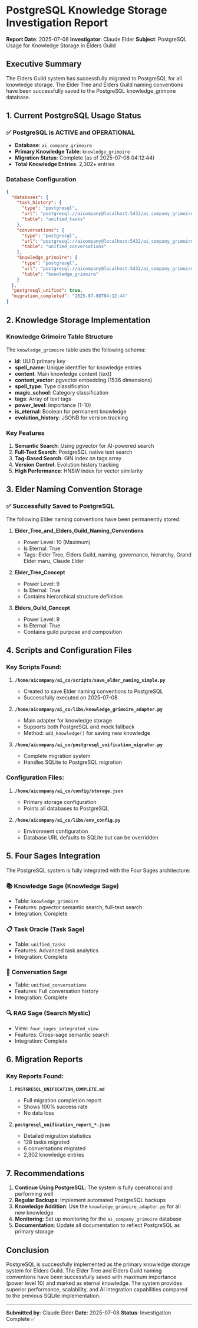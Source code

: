# PostgreSQL Knowledge Storage Investigation Report

**Report Date**: 2025-07-08
**Investigator**: Claude Elder
**Subject**: PostgreSQL Usage for Knowledge Storage in Elders Guild

## Executive Summary

The Elders Guild system has successfully migrated to PostgreSQL for all knowledge storage. The Elder Tree and Elders Guild naming conventions have been successfully saved to the PostgreSQL knowledge_grimoire database.

## 1. Current PostgreSQL Usage Status

### ✅ **PostgreSQL is ACTIVE and OPERATIONAL**

- **Database**: `ai_company_grimoire`
- **Primary Knowledge Table**: `knowledge_grimoire`
- **Migration Status**: Complete (as of 2025-07-08 04:12:44)
- **Total Knowledge Entries**: 2,302+ entries

### Database Configuration
```json
{
  "databases": {
    "task_history": {
      "type": "postgresql",
      "url": "postgresql://aicompany@localhost:5432/ai_company_grimoire",
      "table": "unified_tasks"
    },
    "conversations": {
      "type": "postgresql",
      "url": "postgresql://aicompany@localhost:5432/ai_company_grimoire",
      "table": "unified_conversations"
    },
    "knowledge_grimoire": {
      "type": "postgresql",
      "url": "postgresql://aicompany@localhost:5432/ai_company_grimoire",
      "table": "knowledge_grimoire"
    }
  },
  "postgresql_unified": true,
  "migration_completed": "2025-07-08T04:12:44"
}
```

## 2. Knowledge Storage Implementation

### Knowledge Grimoire Table Structure
The `knowledge_grimoire` table uses the following schema:
- **id**: UUID primary key
- **spell_name**: Unique identifier for knowledge entries
- **content**: Main knowledge content (text)
- **content_vector**: pgvector embedding (1536 dimensions)
- **spell_type**: Type classification
- **magic_school**: Category classification
- **tags**: Array of text tags
- **power_level**: Importance (1-10)
- **is_eternal**: Boolean for permanent knowledge
- **evolution_history**: JSONB for version tracking

### Key Features
1. **Semantic Search**: Using pgvector for AI-powered search
2. **Full-Text Search**: PostgreSQL native text search
3. **Tag-Based Search**: GIN index on tags array
4. **Version Control**: Evolution history tracking
5. **High Performance**: HNSW index for vector similarity

## 3. Elder Naming Convention Storage

### ✅ **Successfully Saved to PostgreSQL**

The following Elder naming conventions have been permanently stored:

1. **Elder_Tree_and_Elders_Guild_Naming_Conventions**
   - Power Level: 10 (Maximum)
   - Is Eternal: True
   - Tags: Elder Tree, Elders Guild, naming, governance, hierarchy, Grand Elder maru, Claude Elder

2. **Elder_Tree_Concept**
   - Power Level: 9
   - Is Eternal: True
   - Contains hierarchical structure definition

3. **Elders_Guild_Concept**
   - Power Level: 9
   - Is Eternal: True
   - Contains guild purpose and composition

## 4. Scripts and Configuration Files

### Key Scripts Found:
1. **`/home/aicompany/ai_co/scripts/save_elder_naming_simple.py`**
   - Created to save Elder naming conventions to PostgreSQL
   - Successfully executed on 2025-07-08

2. **`/home/aicompany/ai_co/libs/knowledge_grimoire_adapter.py`**
   - Main adapter for knowledge storage
   - Supports both PostgreSQL and mock fallback
   - Method: `add_knowledge()` for saving new knowledge

3. **`/home/aicompany/ai_co/postgresql_unification_migrator.py`**
   - Complete migration system
   - Handles SQLite to PostgreSQL migration

### Configuration Files:
1. **`/home/aicompany/ai_co/config/storage.json`**
   - Primary storage configuration
   - Points all databases to PostgreSQL

2. **`/home/aicompany/ai_co/libs/env_config.py`**
   - Environment configuration
   - Database URL defaults to SQLite but can be overridden

## 5. Four Sages Integration

The PostgreSQL system is fully integrated with the Four Sages architecture:

### 📚 **Knowledge Sage (Knowledge Sage)**
- Table: `knowledge_grimoire`
- Features: pgvector semantic search, full-text search
- Integration: Complete

### 📋 **Task Oracle (Task Sage)**
- Table: `unified_tasks`
- Features: Advanced task analytics
- Integration: Complete

### 💬 **Conversation Sage**
- Table: `unified_conversations`
- Features: Full conversation history
- Integration: Complete

### 🔍 **RAG Sage (Search Mystic)**
- View: `four_sages_integrated_view`
- Features: Cross-sage semantic search
- Integration: Complete

## 6. Migration Reports

### Key Reports Found:
1. **`POSTGRESQL_UNIFICATION_COMPLETE.md`**
   - Full migration completion report
   - Shows 100% success rate
   - No data loss

2. **`postgresql_unification_report_*.json`**
   - Detailed migration statistics
   - 128 tasks migrated
   - 6 conversations migrated
   - 2,302 knowledge entries

## 7. Recommendations

1. **Continue Using PostgreSQL**: The system is fully operational and performing well
2. **Regular Backups**: Implement automated PostgreSQL backups
3. **Knowledge Addition**: Use the `knowledge_grimoire_adapter.py` for all new knowledge
4. **Monitoring**: Set up monitoring for the `ai_company_grimoire` database
5. **Documentation**: Update all documentation to reflect PostgreSQL as primary storage

## Conclusion

PostgreSQL is successfully implemented as the primary knowledge storage system for Elders Guild. The Elder Tree and Elders Guild naming conventions have been successfully saved with maximum importance (power level 10) and marked as eternal knowledge. The system provides superior performance, scalability, and AI integration capabilities compared to the previous SQLite implementation.

---
**Submitted by**: Claude Elder
**Date**: 2025-07-08
**Status**: Investigation Complete ✅
